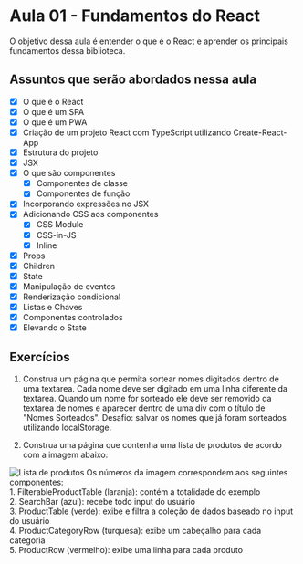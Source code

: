 # Aula 01 - Fundamentos do React

O objetivo dessa aula é entender o que é o React e aprender os principais fundamentos
dessa biblioteca.

## Assuntos que serão abordados nessa aula
- [x] O que é o React
- [x] O que é um SPA
- [x] O que é um PWA
- [x] Criação de um projeto React com TypeScript utilizando Create-React-App
- [x] Estrutura do projeto
- [x] JSX
- [x] O que são componentes
  - [x] Componentes de classe
  - [x] Componentes de função
- [x] Incorporando expressões no JSX
- [x] Adicionando CSS aos componentes
  - [x] CSS Module
  - [x] CSS-in-JS
  - [x] Inline
- [x] Props
- [x] Children
- [x] State
- [x] Manipulação de eventos
- [x] Renderização condicional
- [x] Listas e Chaves
- [x] Componentes controlados
- [x] Elevando o State

## Exercícios
1) Construa um página que permita sortear nomes digitados dentro de uma textarea. Cada nome deve ser digitado em uma linha diferente da
textarea. Quando um nome for sorteado ele deve ser removido da textarea de nomes e aparecer dentro de uma div com o título de "Nomes Sorteados". Desafio: salvar os nomes que já foram sorteados 
utilizando localStorage.

2) Construa uma página que contenha uma lista de produtos de acordo com a imagem abaixo:
<img src="https://pt-br.reactjs.org/static/9381f09e609723a8bb6e4ba1a7713b46/90cbd/thinking-in-react-components.png" title="Lista de produtos">
Os números da imagem correspondem aos seguintes componentes: <br>
    1. FilterableProductTable (laranja): contém a totalidade do exemplo<br>
    2. SearchBar (azul): recebe todo input do usuário<br>
    3. ProductTable (verde): exibe e filtra a coleção de dados baseado no input do usuário<br>
    4. ProductCategoryRow (turquesa): exibe um cabeçalho para cada categoria<br>
    5. ProductRow (vermelho): exibe uma linha para cada produto<br>
